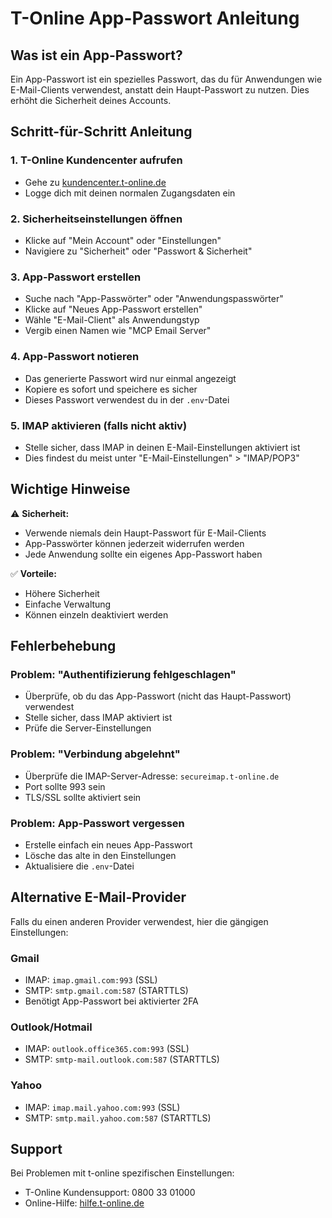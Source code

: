 # T-Online App-Passwort Anleitung

## Was ist ein App-Passwort?

Ein App-Passwort ist ein spezielles Passwort, das du für Anwendungen wie E-Mail-Clients verwendest, anstatt dein Haupt-Passwort zu nutzen. Dies erhöht die Sicherheit deines Accounts.

## Schritt-für-Schritt Anleitung

### 1. T-Online Kundencenter aufrufen
- Gehe zu [kundencenter.t-online.de](https://kundencenter.t-online.de)
- Logge dich mit deinen normalen Zugangsdaten ein

### 2. Sicherheitseinstellungen öffnen
- Klicke auf "Mein Account" oder "Einstellungen"
- Navigiere zu "Sicherheit" oder "Passwort & Sicherheit"

### 3. App-Passwort erstellen
- Suche nach "App-Passwörter" oder "Anwendungspasswörter"
- Klicke auf "Neues App-Passwort erstellen"
- Wähle "E-Mail-Client" als Anwendungstyp
- Vergib einen Namen wie "MCP Email Server"

### 4. App-Passwort notieren
- Das generierte Passwort wird nur einmal angezeigt
- Kopiere es sofort und speichere es sicher
- Dieses Passwort verwendest du in der `.env`-Datei

### 5. IMAP aktivieren (falls nicht aktiv)
- Stelle sicher, dass IMAP in deinen E-Mail-Einstellungen aktiviert ist
- Dies findest du meist unter "E-Mail-Einstellungen" > "IMAP/POP3"

## Wichtige Hinweise

⚠️ **Sicherheit:**
- Verwende niemals dein Haupt-Passwort für E-Mail-Clients
- App-Passwörter können jederzeit widerrufen werden
- Jede Anwendung sollte ein eigenes App-Passwort haben

✅ **Vorteile:**
- Höhere Sicherheit
- Einfache Verwaltung
- Können einzeln deaktiviert werden

## Fehlerbehebung

### Problem: "Authentifizierung fehlgeschlagen"
- Überprüfe, ob du das App-Passwort (nicht das Haupt-Passwort) verwendest
- Stelle sicher, dass IMAP aktiviert ist
- Prüfe die Server-Einstellungen

### Problem: "Verbindung abgelehnt"
- Überprüfe die IMAP-Server-Adresse: `secureimap.t-online.de`
- Port sollte 993 sein
- TLS/SSL sollte aktiviert sein

### Problem: App-Passwort vergessen
- Erstelle einfach ein neues App-Passwort
- Lösche das alte in den Einstellungen
- Aktualisiere die `.env`-Datei

## Alternative E-Mail-Provider

Falls du einen anderen Provider verwendest, hier die gängigen Einstellungen:

### Gmail
- IMAP: `imap.gmail.com:993` (SSL)
- SMTP: `smtp.gmail.com:587` (STARTTLS)
- Benötigt App-Passwort bei aktivierter 2FA

### Outlook/Hotmail
- IMAP: `outlook.office365.com:993` (SSL)
- SMTP: `smtp-mail.outlook.com:587` (STARTTLS)

### Yahoo
- IMAP: `imap.mail.yahoo.com:993` (SSL)
- SMTP: `smtp.mail.yahoo.com:587` (STARTTLS)

## Support

Bei Problemen mit t-online spezifischen Einstellungen:
- T-Online Kundensupport: 0800 33 01000
- Online-Hilfe: [hilfe.t-online.de](https://hilfe.t-online.de)